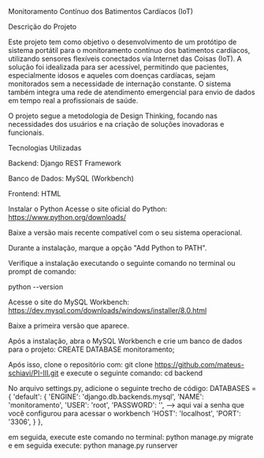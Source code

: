 Monitoramento Contínuo dos Batimentos Cardíacos (IoT)

Descrição do Projeto

Este projeto tem como objetivo o desenvolvimento de um protótipo de sistema portátil para o monitoramento contínuo dos batimentos cardíacos, utilizando sensores flexíveis conectados via Internet das Coisas (IoT). A solução foi idealizada para ser acessível, permitindo que pacientes, especialmente idosos e aqueles com doenças cardíacas, sejam monitorados sem a necessidade de internação constante. O sistema também integra uma rede de atendimento emergencial para envio de dados em tempo real a profissionais de saúde.

O projeto segue a metodologia de Design Thinking, focando nas necessidades dos usuários e na criação de soluções inovadoras e funcionais.

Tecnologias Utilizadas

Backend: Django REST Framework

Banco de Dados: MySQL (Workbench)

Frontend: HTML

Instalar o Python
Acesse o site oficial do Python: https://www.python.org/downloads/

Baixe a versão mais recente compatível com o seu sistema operacional.

Durante a instalação, marque a opção "Add Python to PATH".

Verifique a instalação executando o seguinte comando no terminal ou prompt de comando:

python --version

Acesse o site do MySQL Workbench: https://dev.mysql.com/downloads/windows/installer/8.0.html

Baixe a primeira versão que aparece.

Após a instalação, abra o MySQL Workbench e crie um banco de dados para o projeto:
CREATE DATABASE monitoramento;

Após isso, clone o repositório com:
git clone https://github.com/mateus-schiavi/PI-III.git
e execute o seguinte comando:
cd backend

No arquivo settings.py, adicione o seguinte trecho de código:
DATABASES = {
    'default': {
        'ENGINE': 'django.db.backends.mysql',
        'NAME': 'monitoramento',
        'USER': 'root',
        'PASSWORD': '', --> aqui vai a senha que você configurou para acessar o workbench
        'HOST': 'localhost',
        'PORT': '3306',
    }
},

em seguida, execute este comando no terminal:
python manage.py migrate
e em seguida execute:
python manage.py runserver

